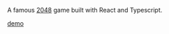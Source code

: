 A famous [2048](https://play2048.co/) game built with React and Typescript.

[demo](https://wxwux.github.io/2048-game/)
